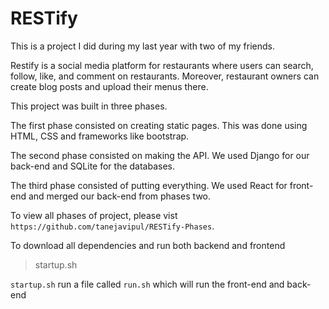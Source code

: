 # RESTify


This is a project I did during my last year with two of my friends.


Restify is a social media platform for restaurants where users can search, follow, like, and comment on restaurants. 
Moreover, restaurant owners can create blog posts and upload their menus there.



This project was built in three phases.

The first phase consisted on creating static pages. This was done using HTML, CSS and frameworks like bootstrap. 

The second phase consisted on making the API. We used Django for our back-end and SQLite for the databases.

The third phase consisted of putting everything. We used React for front-end and merged our back-end from phases two.

To view all phases of project, please vist `https://github.com/tanejavipul/RESTify-Phases`.



To download all dependencies and run both backend and frontend 
> startup.sh


`startup.sh` run a file called `run.sh` which will run the front-end and back-end
